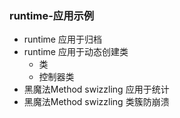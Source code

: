 ### runtime-应用示例

- runtime 应用于归档
- runtime 应用于动态创建类
   - 类
   - 控制器类
- 黑魔法Method swizzling 应用于统计
- 黑魔法Method swizzling 类簇防崩溃
